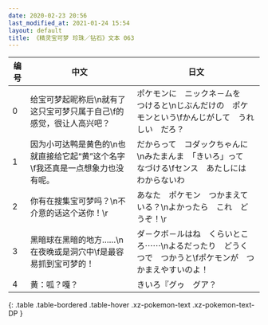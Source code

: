 ```yaml
---
date: 2020-02-23 20:56
last_modified_at: 2021-01-24 15:54
layout: default
title: 《精灵宝可梦 珍珠／钻石》文本 063
---
```

| 编号 | 中文 | 日文 |
| ---- | ---- | ---- |
| 0 | 给宝可梦起昵称后\n就有了这只宝可梦只属于自己\f的感觉，很让人高兴吧？ | ポケモンに　ニックネ－ムを　つけると\nじぶんだけの　ポケモンという\fかんじがして　うれしい　だろ？ |
| 1 | 因为小可达鸭是黄色的\n也就直接给它起“黄”这个名字\f我还真是一点想象力也没有呢。 | だからって　コダックちゃんに\nみたまんま　「きいろ」って　なづける\fセンス　あたしには　わからないわ |
| 2 | 你有在搜集宝可梦吗？\n不介意的话这个送你！\r | あなた　ポケモン　つかまえている？\nよかったら　これ　どうぞ！\r |
| 3 | 黑暗球在黑暗的地方……\n在夜晚或是洞穴中\f是最容易抓到宝可梦的！ | ダ－クボ－ルはね　くらいところ⋯⋯\nよるだったり　どうくつで　つかうと\fポケモンが　つかまえやすいのよ！ |
| 4 | 黄：呱？嘎？ | きいろ『グゥ　グア？ |
{: .table .table-bordered .table-hover .xz-pokemon-text .xz-pokemon-text-DP }
